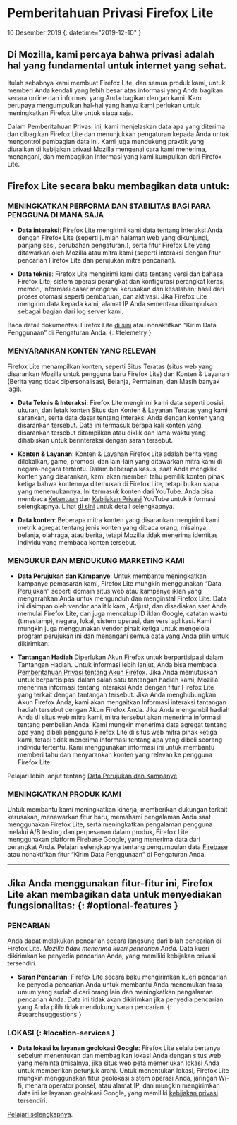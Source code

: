 # <span class="privacy-header-firefox-lite">Pemberitahuan Privasi</span> <span class="privacy-header-policy">Firefox Lite</span>

10 Desember 2019
{: datetime="2019-12-10" }

## Di Mozilla, kami percaya bahwa privasi adalah hal yang fundamental untuk internet yang sehat.

Itulah sebabnya kami membuat Firefox Lite, dan semua produk kami, untuk memberi Anda kendali yang lebih besar atas informasi yang Anda bagikan secara online dan informasi yang Anda bagikan dengan kami. Kami berupaya mengumpulkan hal-hal yang hanya kami perlukan untuk meningkatkan Firefox Lite untuk siapa saja.

Dalam Pemberitahuan Privasi ini, kami menjelaskan data apa yang diterima dan dibagikan Firefox Lite dan menunjukkan pengaturan kepada Anda untuk mengontrol pembagian data ini. Kami juga mendukung praktik yang diuraikan di [kebijakan privasi](https://www.mozilla.org/privacy/) Mozilla mengenai cara kami menerima, menangani, dan membagikan informasi yang kami kumpulkan dari Firefox Lite.

## Firefox Lite secara baku membagikan data untuk:

### MENINGKATKAN PERFORMA DAN STABILITAS BAGI PARA PENGGUNA DI MANA SAJA

* __Data interaksi__: Firefox Lite mengirimi kami data tentang interaksi Anda dengan Firefox Lite (seperti jumlah halaman web yang dikunjungi, panjang sesi, perubahan pengaturan.), serta fitur Firefox Lite yang ditawarkan oleh Mozilla atau mitra kami (seperti interaksi dengan fitur pencarian Firefox Lite dan perujukan mitra pencarian).

* __Data teknis__: Firefox Lite mengirimi kami data tentang versi dan bahasa Firefox Lite; sistem operasi perangkat dan konfigurasi perangkat keras; memori, informasi dasar mengenai kerusakan dan kesalahan; hasil dari proses otomasi seperti pembaruan, dan aktivasi. Jika Firefox Lite mengirim data kepada kami, alamat IP Anda sementara dikumpulkan sebagai bagian dari log server kami.

Baca detail dokumentasi Firefox Lite [di sini](https://support.mozilla.org/kb/send-usage-data-firefox-mobile-devices) atau nonaktifkan “Kirim Data Penggunaan” di Pengaturan Anda.
{: #telemetry }

### MENYARANKAN KONTEN YANG RELEVAN

Firefox Lite menampilkan konten, seperti Situs Teratas (situs web yang disarankan Mozilla untuk pengguna baru Firefox Lite) dan Konten & Layanan (Berita yang tidak dipersonalisasi, Belanja, Permainan, dan Masih banyak lagi).

* __Data Teknis & Interaksi__: Firefox Lite mengirimi kami data seperti posisi, ukuran, dan letak konten Situs dan Konten & Layanan Teratas yang kami sarankan, serta data dasar tentang interaksi Anda dengan konten yang disarankan tersebut. Data ini termasuk berapa kali konten yang disarankan tersebut ditampilkan atau diklik dan lama waktu yang dihabiskan untuk berinteraksi dengan saran tersebut. 

* __Konten & Layanan__: Konten & Layanan Firefox Lite adalah berita yang dilokalkan, game, promosi, dan lain-lain yang ditawarkan mitra kami di negara-negara tertentu. Dalam beberapa kasus, saat Anda mengklik konten yang disarankan, kami akan memberi tahu pemilik konten pihak ketiga bahwa kontennya ditemukan di Firefox Lite, tetapi bukan siapa yang menemukannya. Ini termasuk konten dari YouTube. Anda bisa membaca [Ketentuan](https://www.youtube.com/t/terms) dan [Kebijakan Privasi](https://policies.google.com/privacy) YouTube untuk informasi selengkapnya. Lihat [di sini](https://support.mozilla.org/kb/firefox-lite-content-and-services) untuk detail selengkapnya.

* __Data konten__: Beberapa mitra konten yang disarankan mengirimi kami metrik agregat tentang jenis konten yang dibaca orang, misalnya, belanja, olahraga, atau berita, tetapi Mozilla tidak menerima identitas individu yang membaca konten tersebut.

### MENGUKUR DAN MENDUKUNG MARKETING KAMI

* __Data Perujukan dan Kampanye__: Untuk membantu meningkatkan kampanye pemasaran kami, Firefox Lite mungkin menggunakan “Data Perujukan” seperti domain situs web atau kampanye iklan yang mengarahkan Anda untuk mengunduh dan menginstal Firefox Lite. Data ini disimpan oleh vendor analitik kami, Adjust, dan disediakan saat Anda memulai Firefox Lite, dan juga mencakup ID iklan Google, catatan waktu (timestamp), negara, lokal, sistem operasi, dan versi aplikasi. Kami mungkin juga menggunakan vendor pihak ketiga untuk mengelola program perujukan ini dan menangani semua data yang Anda pilih untuk dikirimkan.

* __Tantangan Hadiah__ Diperlukan Akun Firefox untuk berpartisipasi dalam Tantangan Hadiah. Untuk informasi lebih lanjut, Anda bisa membaca [Pemberitahuan Privasi tentang Akun Firefox](https://www.mozilla.org/privacy/firefox/#accounts). Jika Anda memutuskan untuk berpartisipasi dalam salah satu tantangan hadiah kami, Mozilla menerima informasi tentang interaksi Anda dengan fitur Firefox Lite yang terkait dengan tantangan tersebut. Jika Anda menghubungkan Akun Firefox Anda, kami akan mengaitkan Informasi interaksi tantangan hadiah tersebut dengan Akun Firefox Anda. Jika Anda mengambil hadiah Anda di situs web mitra kami, mitra tersebut akan menerima informasi tentang pembelian Anda. Kami mungkin menerima data agregat tentang apa yang dibeli pengguna Firefox Lite di situs web mitra pihak ketiga kami, tetapi tidak menerima informasi tentang apa yang dibeli seorang individu tertentu. Kami menggunakan informasi ini untuk membantu memberi tahu dan menyarankan konten yang relevan ke pengguna Firefox Lite. 

Pelajari lebih lanjut tentang [Data Perujukan dan Kampanye](https://github.com/mozilla-tw/Rocket/wiki/Telemetry#install-campaign-tracking). 

### MENINGKATKAN PRODUK KAMI

Untuk membantu kami meningkatkan kinerja, memberikan dukungan terkait kerusakan, menawarkan fitur baru, memahami pengalaman Anda saat menggunakan Firefox Lite, serta meningkatkan pengalaman pengguna melalui A/B testing dan perpesanan dalam produk, Firefox Lite menggunakan platform Firebase Google, yang menerima data dari perangkat Anda. Pelajari selengkapnya tentang pengumpulan data [Firebase](https://support.google.com/firebase/answer/6318039?hl=en) atau nonaktifkan fitur “Kirim Data Penggunaan” di Pengaturan Anda.

---

## Jika Anda menggunakan fitur-fitur ini, Firefox Lite akan membagikan data untuk menyediakan fungsionalitas: {: #optional-features }

### PENCARIAN

Anda dapat melakukan pencarian secara langsung dari bilah pencarian di Firefox Lite. _Mozilla tidak menerima kueri pencarian Anda._ Data kueri dikirimkan ke penyedia pencarian Anda, yang memiliki kebijakan privasi tersendiri.

* __Saran Pencarian__: Firefox Lite secara baku mengirimkan kueri pencarian ke penyedia pencarian Anda untuk membantu Anda menemukan frasa umum yang sudah dicari orang lain dan meningkatkan pengalaman pencarian Anda. Data ini tidak akan dikirimkan jika penyedia pencarian yang Anda pilih tidak mendukung saran pencarian.
{: #searchsuggestions }
    
### LOKASI {: #location-services }

* __Data lokasi ke layanan geolokasi Google__: Firefox Lite selalu bertanya sebelum menentukan dan membagikan lokasi Anda dengan situs web yang meminta (misalnya, jika situs web peta memerlukan lokasi Anda untuk memberikan petunjuk arah). Untuk menentukan lokasi, Firefox Lite mungkin menggunakan fitur geolokasi sistem operasi Anda, jaringan Wi-fi, menara operator ponsel, atau alamat IP, dan mungkin mengirimkan data ini ke layanan geolokasi Google, yang memiliki [kebijakan privasi ](https://www.google.com/privacy/lsf.html)tersendiri.

[Pelajari selengkapnya](https://www.mozilla.org/firefox/geolocation/).
